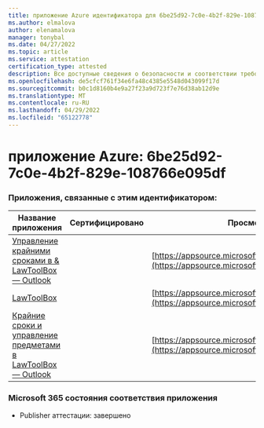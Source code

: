 ```yaml
---
title: приложение Azure идентификатора для 6be25d92-7c0e-4b2f-829e-108766e095df
ms.author: elmalova
author: elenamalova
manager: tonybal
ms.date: 04/27/2022
ms.topic: article
ms.service: attestation
certification_type: attested
description: Все доступные сведения о безопасности и соответствии требованиям для 6be25d92-7c0e-4b2f-829e-108766e095df.
ms.openlocfilehash: de5cfcf761f34e6fa48c4385e5548d043099f17d
ms.sourcegitcommit: b0c1d8160b4e9a27f23a9d723f7e76d38ab12d9e
ms.translationtype: MT
ms.contentlocale: ru-RU
ms.lasthandoff: 04/29/2022
ms.locfileid: "65122778"
---
```

# <a name="azure-app-id-6be25d92-7c0e-4b2f-829e-108766e095df"></a>приложение Azure: 6be25d92-7c0e-4b2f-829e-108766e095df


### <a name="apps-associated-with-this-id"></a>Приложения, связанные с этим идентификатором:
| **Название приложения** | **Сертифицировано** | **Просмотр в AppSource** |
|--------------|---------------|-----------------------|
| [Управление крайними сроками в &amp; LawToolBox — Outlook](../forward/WA104120953.md) |  | [https://appsource.microsoft.com/product/office/WA104120953](https://appsource.microsoft.com/product/office/WA104120953) |
| [LawToolBox](../forward/WA104381656.md) |  | [https://appsource.microsoft.com/product/office/WA104381656](https://appsource.microsoft.com/product/office/WA104381656) |
| [Крайние сроки и управление предметами в LawToolBox — Outlook](../forward/WA200003103.md) |  | [https://appsource.microsoft.com/product/office/WA200003103](https://appsource.microsoft.com/product/office/WA200003103) |

### <a name="microsoft-365-app-compliance-status"></a>Microsoft 365 состояния соответствия приложения
- Publisher аттестации: завершено
